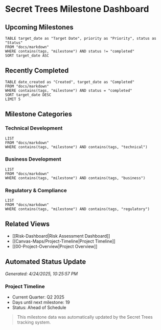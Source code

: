 # Secret Trees Milestone Dashboard

## Upcoming Milestones

```dataview
TABLE target_date as "Target Date", priority as "Priority", status as "Status"
FROM "docs/markdown"
WHERE contains(tags, "milestone") AND status != "completed"
SORT target_date ASC
```

## Recently Completed

```dataview
TABLE date_created as "Created", target_date as "Completed"
FROM "docs/markdown"
WHERE contains(tags, "milestone") AND status = "completed"
SORT target_date DESC
LIMIT 5
```

## Milestone Categories

### Technical Development

```dataview
LIST
FROM "docs/markdown"
WHERE contains(tags, "milestone") AND contains(tags, "technical")
```

### Business Development

```dataview
LIST
FROM "docs/markdown"
WHERE contains(tags, "milestone") AND contains(tags, "business")
```

### Regulatory & Compliance

```dataview
LIST
FROM "docs/markdown"
WHERE contains(tags, "milestone") AND contains(tags, "regulatory")
```

## Related Views

- [[Risk-Dashboard|Risk Assessment Dashboard]]
- [[Canvas-Maps/Project-Timeline|Project Timeline]]
- [[00-Project-Overview|Project Overview]]

## Automated Status Update
*Generated: 4/24/2025, 10:25:57 PM*

### Project Timeline
- Current Quarter: Q2 2025
- Days until next milestone: 19
- Status: Ahead of Schedule

> This milestone data was automatically updated by the Secret Trees tracking system.
